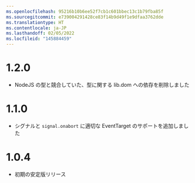 ```yaml
---
ms.openlocfilehash: 95216b10b6ee52f7cb1c601bbec13c1b79fba85f
ms.sourcegitcommit: e739004291428ce83f14b9d49f1e9dfaa3762dde
ms.translationtype: HT
ms.contentlocale: ja-JP
ms.lasthandoff: 02/05/2022
ms.locfileid: "145884459"
---
```

# <a name="120"></a>1.2.0

- NodeJS の型と競合していた、型に関する lib.dom への依存を削除しました

# <a name="110"></a>1.1.0

- シグナルと `signal.onabort` に適切な EventTarget のサポートを追加しました

# <a name="104"></a>1.0.4

- 初期の安定版リリース
